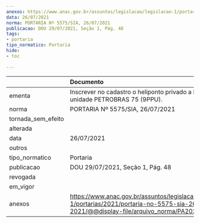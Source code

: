 ```yaml
---
anexos: https://www.anac.gov.br/assuntos/legislacao/legislacao-1/portarias/2021/portaria-no-5575-sia-26-07-2021/@@display-file/arquivo_norma/PA2021-5575.pdf
data: 26/07/2021
norma: PORTARIA Nº 5575/SIA, 26/07/2021
publicacao: DOU 29/07/2021, Seção 1, Pág. 48
tags:
- portaria
tipo_normatico: Portaria
hide: 
- toc 
 
---
```


|                    | Documento                                                                                                                                            |
|:-------------------|:-----------------------------------------------------------------------------------------------------------------------------------------------------|
| ementa             | Inscrever no cadastro o heliponto privado a bordo da unidade PETROBRAS 75 (9PPU).                                                                    |
| norma              | PORTARIA Nº 5575/SIA, 26/07/2021                                                                                                                     |
| tornada_sem_efeito |                                                                                                                                                      |
| alterada           |                                                                                                                                                      |
| data               | 26/07/2021                                                                                                                                           |
| outros             |                                                                                                                                                      |
| tipo_normatico     | Portaria                                                                                                                                             |
| publicacao         | DOU 29/07/2021, Seção 1, Pág. 48                                                                                                                     |
| revogada           |                                                                                                                                                      |
| em_vigor           |                                                                                                                                                      |
| anexos             | https://www.anac.gov.br/assuntos/legislacao/legislacao-1/portarias/2021/portaria-no-5575-sia-26-07-2021/@@display-file/arquivo_norma/PA2021-5575.pdf |